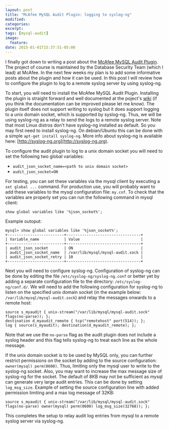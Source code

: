 ```yaml
---
layout: post
title: "McAfee MySQL Audit Plugin: logging to syslog-ng"
modified:
categories:
excerpt:
tags: [mysql-audit]
image:
  feature:
date: 2015-01-01T15:37:51-05:00
---
```


I finally got down to writing a post about the [McAfee MySQL Audit Plugin](https://github.com/mcafee/mysql-audit/). The project of course is maintained by the Database Security Team (which I lead) at McAfee. In the next few weeks my plan is to add some informative posts about the plugin and how it can be used. In this post I will review how to configure the plugin to log to a remote syslog server by using syslog-ng.

To start, you will need to install the McAfee MySQL Audit Plugin. Installing the plugin is straight forward and well documented at the poject's [wiki](https://github.com/mcafee/mysql-audit/wiki) (if you think the documentation can be improved please let me know). The plugin itself does not support writing to syslog but it does support logging to a unix domain socket, which is supported by syslog-ng. Thus, we will be using syslog-ng as a relay to send the logs to a remote syslog server. Note that most Linux distros don't have syslog-ng installed as default. So you may first need to install syslog-ng. On debian/Ubuntu this can be done with a simple `apt-get install syslog-ng`. More info about syslog-ng is available here: [http://syslog-ng.org](http://syslog-ng.org).

To configure the audit plugin to log to a unix domain socket you will need to set the following two global variables:

* `audit_json_socket_name=<path to unix domain socket>`
* `audit_json_socket=ON`

For testing, you can set these variables via the mysql client by executing a `set global ...` command. For production use, you will probably want to add these variables to the mysql configuration file: `my.cnf`. To check that the variables are properly set you can run the following command in mysql client:

`show global variables like '%json_socket%';`

Example outoput:


    mysql> show global variables like '%json_socket%';
    +-------------------------+---------------------------------+
    | Variable_name           | Value                           |
    +-------------------------+---------------------------------+
    | audit_json_socket       | ON                              |
    | audit_json_socket_name  | /var/lib/mysql/mysql-audit.sock |
    | audit_json_socket_retry | 10                              |
    +-------------------------+---------------------------------+

Next you will need to configure syslog-ng. Configuration of syslog-ng can be done by editing the file `/etc/syslog-ng/syslog-ng.conf` or better yet by adding a separate configuration file to the directory: `/etc/syslog-ng/conf.d/`. We will need to add the following configuration for syslog-ng to listen on the specified unix domain socket (in the example below: `/var/lib/mysql/mysql-audit.sock`) and relay the messages onwards to a remote host:

    source s_myaudit { unix-stream("/var/lib/mysql/mysql-audit.sock" flags(no-parse)); };
    destination d_myaudit_remote { tcp("remotehost" port(514)); };
    log { source(s_myaudit); destination(d_myaudit_remote); };

Note that we use the `no-parse` flag as the audit plugin does not include a syslog header and this flag tells syslog-ng to treat each line as the whole message.

If the unix domain socket is to be used by MySQL only, you can further restrict permissions on the socket by adding to the source configuration: `owner(mysql) perm(0600)`. Thus, limiting only the mysql user to write to the syslog-ng socket. Also, you may want to increase the max message size of syslog-ng for the socket. The default of 8KB may not be sufficient as mysql can generate very large audit entries. This can be done by setting `log_msg_size`. Example of setting the source configuration line with added permission limiting and a max log message of 32KB:

    source s_myaudit { unix-stream("/var/lib/mysql/mysql-audit.sock" flags(no-parse) owner(mysql) perm(0600) log_msg_size(32768)); };

This completes the setup to relay audit log entries from mysql to a remote syslog server via syslog-ng.

